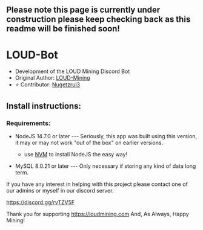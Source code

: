 ## Please note this page is currently under construction please keep checking back as this readme will be finished soon!

# LOUD-Bot
 * Development of the LOUD Mining Discord Bot
 * Original Author: [LOUD-Mining](https://github.com/LOUD-Mining/)
 * :star: Contributor: [Nugetzrul3](https://github.com/Nugetzrul3/)

## Install instructions:

### Requirements:

  * NodeJS 14.7.0 or later --- Seriously, this app was built using this version, it may or may not work "out of the box" on earlier versions.
    * use [NVM](https://github.com/nvm-sh/nvm/) to install NodeJS the easy way!
  
  * MySQL 8.0.21 or later  --- Only necessary if storing any kind of data long term.





If you have any interest in helping with this project please contact one of our admins or myself in our discord server.

https://discord.gg/rvTZV5F

Thank you for supporting https://loudmining.com And, As Always, Happy Mining!
